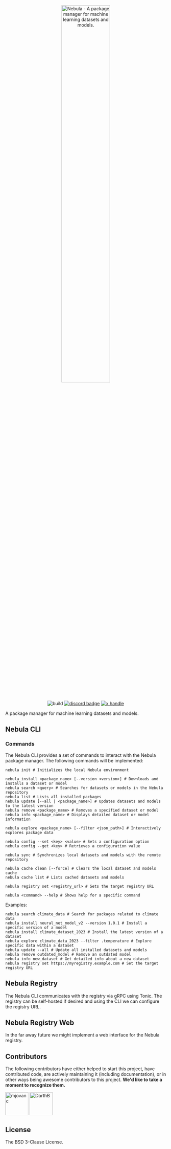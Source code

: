 <div align="center">
  <picture>
    <source media="(prefers-color-scheme: dark)" srcset="https://raw.githubusercontent.com/delta-rs/resources/refs/heads/main/nebula/logo/nebula.svg">
    <source media="(prefers-color-scheme: light)" srcset="https://raw.githubusercontent.com/delta-rs/resources/refs/heads/main/nebula/logo/nebula.svg">
    <img alt="Nebula - A package manager for machine learning datasets and models."
         src="https://raw.githubusercontent.com/delta-rs/resources/refs/heads/main/nebula/logo/nebula.svg"
         width="55%">
  </picture>

<br/>
<br/>

![build](https://img.shields.io/github/actions/workflow/status/blackportal-ai/nebula/core.yml?branch=master) 
[![discord badge]](https://discord.gg/g5HtkAzRNG)
[![x handle]][x badge]
</div>

[x badge]: https://twitter.com/intent/follow?screen_name=BlackPortal_AI
[x handle]: https://img.shields.io/twitter/follow/BlackPortal_AI.svg?style=social&label=Follow
[discord badge]: https://img.shields.io/discord/1320514043424931861

A package manager for machine learning datasets and models.

## Nebula CLI

### Commands

The Nebula CLI provides a set of commands to interact with the Nebula package manager. The following commands will be implemented:

```shell
nebula init # Initializes the local Nebula environment

nebula install <package_name> [--version <version>] # Downloads and installs a dataset or model
nebula search <query> # Searches for datasets or models in the Nebula repository
nebula list # Lists all installed packages
nebula update [--all | <package_name>] # Updates datasets and models to the latest version
nebula remove <package_name> # Removes a specified dataset or model
nebula info <package_name> # Displays detailed dataset or model information

nebula explore <package_name> [--filter <json_path>] # Interactively explores package data

nebula config --set <key> <value> # Sets a configuration option
nebula config --get <key> # Retrieves a configuration value

nebula sync # Synchronizes local datasets and models with the remote repository

nebula cache clean [--force] # Clears the local dataset and models cache
nebula cache list # Lists cached datasets and models

nebula registry set <registry_url> # Sets the target registry URL

nebula <command> --help # Shows help for a specific command
```

Examples:

```shell
nebula search climate_data # Search for packages related to climate data
nebula install neural_net_model_v2 --version 1.0.1 # Install a specific version of a model
nebula install climate_dataset_2023 # Install the latest version of a dataset
nebula explore climate_data_2023 --filter .temperature # Explore specific data within a dataset
nebula update --all # Update all installed datasets and models
nebula remove outdated_model # Remove an outdated model
nebula info new_dataset # Get detailed info about a new dataset
nebula registry set https://myregistry.example.com # Set the target registry URL
```

## Nebula Registry

The Nebula CLI communicates with the registry via gRPC using Tonic. The registry can be self-hosted if desired and using the CLI we can configure the registry URL.

## Nebula Registry Web

In the far away future we might implement a web interface for the Nebula registry.

## Contributors

The following contributors have either helped to start this project, have contributed
code, are actively maintaining it (including documentation), or in other ways
being awesome contributors to this project. **We'd like to take a moment to recognize them.**

[<img src="https://github.com/mjovanc.png?size=72" alt="mjovanc" width="72">](https://github.com/mjovanc)
[<img src="https://github.com/DarthB.png?size=72" alt="DarthB" width="72">](https://github.com/DarthB)

## License

The BSD 3-Clause License.

